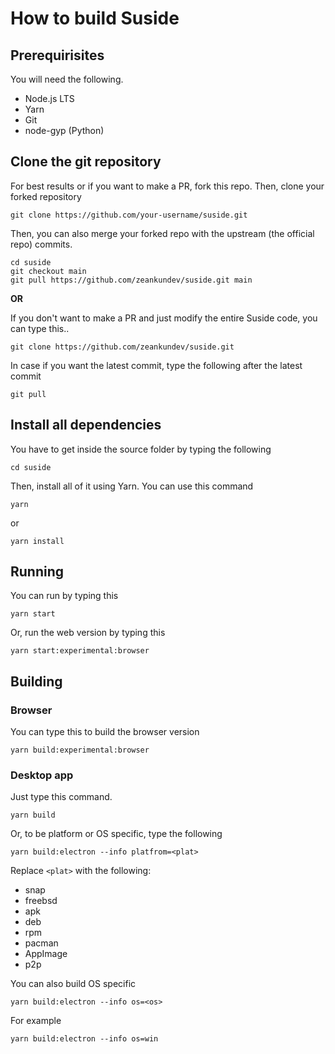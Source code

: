 # How to build Suside
## Prerequirisites
You will need the following.
* Node.js LTS
* Yarn
* Git
* node-gyp (Python)

## Clone the git repository
For best results or if you want to make a PR, fork this repo.
Then, clone your forked repository
```shell
git clone https://github.com/your-username/suside.git
```
Then, you can also merge your forked repo with the upstream (the official repo) commits.
```
cd suside
git checkout main
git pull https://github.com/zeankundev/suside.git main
```

**OR**

If you don't want to make a PR and just modify the entire Suside code, you can type this..
```shell
git clone https://github.com/zeankundev/suside.git
```
In case if you want the latest commit, type the following after the latest commit
```
git pull
```
## Install all dependencies
You have to get inside the source folder by typing the following
```shell
cd suside
```
Then, install all of it using Yarn. You can use this command
```
yarn
```
or
```
yarn install
```
## Running
You can run by typing this
```
yarn start
```
Or, run the web version by typing this
```
yarn start:experimental:browser
```
## Building
### Browser
You can type this to build the browser version
```
yarn build:experimental:browser
```
### Desktop app
Just type this command.
```
yarn build
```
Or, to be platform or OS specific, type the following
```
yarn build:electron --info platfrom=<plat>
```
Replace ```<plat>``` with the following:
* snap
* freebsd
* apk
* deb
* rpm
* pacman
* AppImage
* p2p

You can also build OS specific
```
yarn build:electron --info os=<os>
```
For example
```
yarn build:electron --info os=win
```
